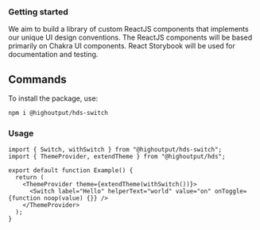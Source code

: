 ### Getting started

We aim to build a library of custom ReactJS components that implements our unique UI design conventions. The ReactJS components will be based primarily on Chakra UI components. React Storybook will be used for documentation and testing.

## Commands

To install the package, use:

```bash
npm i @highoutput/hds-switch
```

### Usage

```tsx
import { Switch, withSwitch } from "@highoutput/hds-switch";
import { ThemeProvider, extendTheme } from "@highoutput/hds";

export default function Example() {
  return (
    <ThemeProvider theme={extendTheme(withSwitch())}>
      <Switch label="Hello" helperText="world" value="on" onToggle={function noop(value) {}} />
    </ThemeProvider>
  );
}
```
